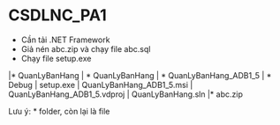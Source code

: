 # CSDLNC_PA1
- Cần tải .NET Framework
- Giả nén abc.zip và chạy file abc.sql
- Chạy file setup.exe

|* QuanLyBanHang
  | * QuanLyBanHang
  | * QuanLyBanHang_ADB1_5
     | * Debug
        | setup.exe
        | QuanLyBanHang_ADB1_5.msi
     | QuanLyBanHang_ADB1_5.vdproj
  | QuanLyBanHang.sln
|* abc.zip

Lưu ý: * folder, còn lại là file
